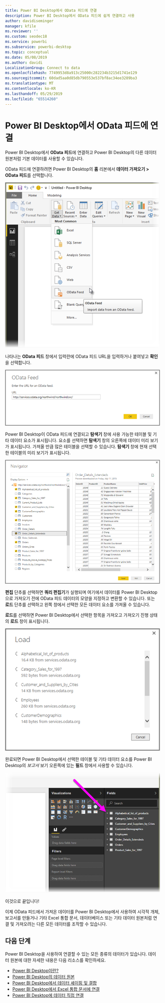 ```yaml
---
title: Power BI Desktop에서 OData 피드에 연결
description: Power BI Desktop에서 OData 피드에 쉽게 연결하고 사용
author: davidiseminger
manager: kfile
ms.reviewer: ''
ms.custom: seodec18
ms.service: powerbi
ms.subservice: powerbi-desktop
ms.topic: conceptual
ms.date: 05/08/2019
ms.author: davidi
LocalizationGroup: Connect to data
ms.openlocfilehash: 7749953d8a913c25000c282234b3215d1741e129
ms.sourcegitcommit: 60dad5aa0d85db790553e537bf8ac34ee3289ba3
ms.translationtype: MT
ms.contentlocale: ko-KR
ms.lasthandoff: 05/29/2019
ms.locfileid: "65514260"
---
```

# <a name="connect-to-odata-feeds-in-power-bi-desktop"></a>Power BI Desktop에서 OData 피드에 연결
Power BI Desktop에서 **OData 피드**에 연결하고 Power BI Desktop의 다른 데이터 원본처럼 기본 데이터를 사용할 수 있습니다.

OData 피드에 연결하려면 Power BI Desktop의 **홈** 리본에서 **데이터 가져오기 > OData 피드**를 선택합니다.

![](media/desktop-connect-odata/connect-to-odata_1.png)

나타나는 **OData 피드** 창에서 입력란에 OData 피드 URL을 입력하거나 붙여넣고 **확인**을 선택합니다.

![](media/desktop-connect-odata/connect-to-odata_2.png)

Power BI Desktop이 OData 피드에 연결되고 **탐색기** 창에 사용 가능한 테이블 및 기타 데이터 요소가 표시됩니다. 요소를 선택하면 **탐색기** 창의 오른쪽에 데이터 미리 보기가 표시됩니다. 가져올 만큼 많은 테이블을 선택할 수 있습니다. **탐색기** 창에 현재 선택한 테이블의 미리 보기가 표시됩니다.

![](media/desktop-connect-odata/connect-to-odata_3.png)

**편집** 단추를 선택하면 **쿼리 편집기**가 실행되며 여기에서 데이터를 Power BI Desktop으로 가져오기 전에 OData 피드 데이터의 모양을 지정하고 변환할 수 있습니다. 또는 **로드** 단추를 선택하고 왼쪽 창에서 선택한 모든 데이터 요소를 가져올 수 있습니다.

**로드**를 선택하면 Power BI Desktop에서 선택한 항목을 가져오고 가져오기 진행 상태의 **로드** 창이 표시됩니다.

![](media/desktop-connect-odata/connect-to-odata_4.png)

완료되면 Power BI Desktop에서 선택한 테이블 및 기타 데이터 요소를 Power BI Desktop의 *보고서* 보기 오른쪽에 있는 **필드** 창에서 사용할 수 있습니다.

![](media/desktop-connect-odata/connect-to-odata_5.png)

이것으로 끝입니다!

이제 OData 피드에서 가져온 데이터를 Power BI Desktop에서 사용하여 시각적 개체, 보고서를 만들거나 기타 Excel 통합 문서, 데이터베이스 또는 기타 데이터 원본처럼 연결 및 가져오려는 다른 모든 데이터를 조작할 수 있습니다.

## <a name="next-steps"></a>다음 단계
Power BI Desktop을 사용하여 연결할 수 있는 모든 종류의 데이터가 있습니다. 데이터 원본에 대한 자세한 내용은 다음 리소스를 확인하세요.

* [Power BI Desktop이란?](desktop-what-is-desktop.md)
* [Power BI Desktop의 데이터 원본](desktop-data-sources.md)
* [Power BI Desktop에서 데이터 셰이핑 및 결합](desktop-shape-and-combine-data.md)
* [Power BI Desktop에서 Excel 통합 문서에 연결](desktop-connect-excel.md)   
* [Power BI Desktop에 데이터 직접 연결](desktop-enter-data-directly-into-desktop.md)   

